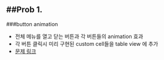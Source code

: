##Prob 1.
---

###button animation

 - 전체 메뉴를 열고 닫는 버튼과 각 버튼들의 animation 효과
 - 각 버튼 클릭시 미리 구현된 custom cell들을 table view 에 추가
 - [문제 링크](https://docs.google.com/document/d/16tpq_fF2_G_8WzUT2V4vYIfjiu-NZ-bC_MKlIlE3dgg/edit?usp=sharing)